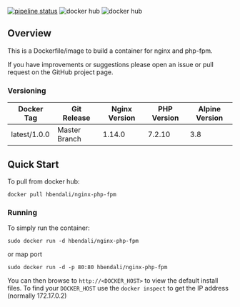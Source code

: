 [![pipeline status](https://gitlab.com/hbendali/nginx-php-fpm/badges/master/pipeline.svg)](https://gitlab.com/hbendali/nginx-php-fpm/commits/master)
![docker hub](https://img.shields.io/docker/pulls/hbendali/nginx-php-fpm.svg?style=flat-square)
![docker hub](https://img.shields.io/docker/stars/hbendali/nginx-php-fpm.svg?style=flat-square)

## Overview
This is a Dockerfile/image to build a container for nginx and php-fpm.

If you have improvements or suggestions please open an issue or pull request on the GitHub project page.

### Versioning
| Docker Tag | Git Release | Nginx Version | PHP Version | Alpine Version |
|-----|-------|-----|--------|--------|
| latest/1.0.0 | Master Branch |1.14.0 | 7.2.10 | 3.8 |

## Quick Start
To pull from docker hub:
```
docker pull hbendali/nginx-php-fpm
```
### Running
To simply run the container:
```
sudo docker run -d hbendali/nginx-php-fpm
```
or map port 
```
sudo docker run -d -p 80:80 hbendali/nginx-php-fpm
```

You can then browse to ```http://<DOCKER_HOST>``` to view the default install files. To find your ```DOCKER_HOST``` use the ```docker inspect``` to get the IP address (normally 172.17.0.2)

